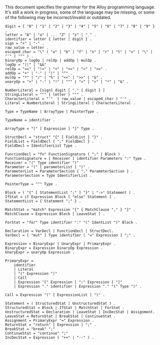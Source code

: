 This document specifies the grammar for the Alloy programming language. It's still a work in progress,
some of the language may be missing, or some of the following may be incorrect/invalid or outdated.

	digit = { "0" | "1" | "2" | "3" | "4" | "5" | "6" | "7" | "8" | "9" } .
	letter = "A" | "a" | ... "Z" | "z" | "_" .
	identifier = letter { letter | digit } .
	sign = "+" | "-" .
	raw_value = letter .
	escaped_char = "\" ( "a" | "b" | "f" | "n" | "r" | "t" | "v" | "\" | "'" | """ ) .
	binaryOp = logOp | relOp | addOp | mulOp .
	logOp = "||" | "&&"
	relOp = "==" | "!=" | "<" | "<=" | ">" | ">=" .
	addOp = "+" | "-" | "|" | "^" .
	mulOp = "*" | "/" | "%" | "<<" | ">>" | "&" .
	unaryOp = "+" | "-" | "!" | "^" | "<" | ">" | "*" | "&" .

	NumberLiteral = [sign] digit [ "." { digit } ]	
	StringLiteral = """ { letter } """ . 
	CharacterLiteral = "'"  ( raw_value | escaped_char ) "'" .
	Literal = NumberLiteral | StringLiteral | CharacterLiteral .
	
	Type = TypeName | ArrayType | PointerType .
	
	TypeName = identifier .
	
	ArrayType = "[" [ Expression ] "]" Type .
	
	StructDecl = "struct" "{" [ FieldList ] "}" .
	FieldList = FieldDecl { ";" FieldDecl } .
	FieldDecl = IdentifierList Type .

	FunctionDecl = "fn" FunctionSignature ( ";" | Block ) .
	FunctionSignature = [ Receiver ] identifier Parameters ":" Type .
	Receiver = "(" Type identifier ")"
	Parameter = "(" [ parameterList ] ")" .
	ParameterList = ParameterSection { "," ParameterSection } .
	ParameterSection = Type IdentifierList .

	PointerType = "^" Type .
	
	Block = ( "{" [ StatementList ";" ] "}" | "->" Statement ) .
	IfStat = if Expression Block [ "else" Statement ] .
	StatementList = { Statement ";" } .

	MatchStat = "match" Expression "{" { MatchClause "," } "}" . 
	MatchClause = Expression Block [ LeaveStat ] . 
	
	ForStat = "for" Type identifier ":" "(" IdentList ")" Block .
	
	Declaration = VarDecl | FunctionDecl | StructDecl.
	VarDecl = [ "mut" ] Type identifier [ "=" Expression ] ";" .
	
	Expression = BinaryExpr | UnaryExpr | PrimaryExpr .
	BinaryExpr = Expression binaryOp Expression .
	UnaryExpr = unaryOp Expression .

	PrimaryExpr =
		identifier 
		| Literal 
		| "(" Expression ")" 
		| Call 
		| Expression "[" Expression [ ":" Expression ] "]" 
		| Expression "." identifier | Expression "." "(" Type ")" .
		
	Call = Expression "(" [ ExpressionList ] ")" .
	
	Statement = ( StructuredStat | UnstructuredStat ) .
	StructuredStat = Block | IfStat | MatchStat | ForStat .
	UnstructuredStat = Declaration | LeaveStat | IncDecStat | Assignment.
	LeaveStat = ReturnStat | BreakStat | ContinueStat .
	Assignment = PrimaryExpr "=" Expression .
	ReturnStat = "return" [ Expression ] ";" .
	BreakStat = "break" ";"
	ContinueStat = "continue" ";"
	IncDecStat = Expression ( "++" | "--" ) .
	
	
	
	